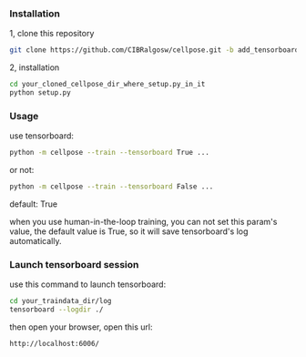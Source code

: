 ### Installation

1, clone this repository
```bash
git clone https://github.com/CIBRalgosw/cellpose.git -b add_tensorboard
```
2, installation
```bash
cd your_cloned_cellpose_dir_where_setup.py_in_it
python setup.py
```

### Usage

use tensorboard:
```bash
python -m cellpose --train --tensorboard True ...
```
or not:
```bash
python -m cellpose --train --tensorboard False ...
```
default: True

when you use human-in-the-loop training, you can not set this param's value, the default value is True, so it will save tensorboard's log automatically.

### Launch tensorboard session

use this command to launch tensorboard:
```bash
cd your_traindata_dir/log
tensorboard --logdir ./
```
then open your browser, open this url:
```
http://localhost:6006/
```